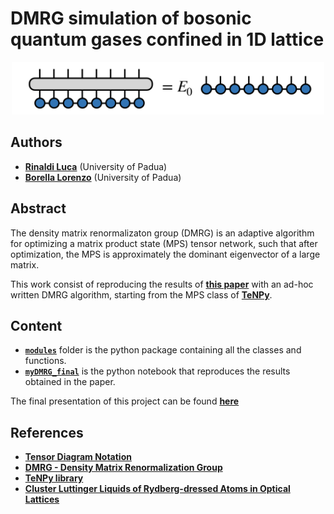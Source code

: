 # DMRG simulation of bosonic quantum gases confined in 1D lattice

<p align="center">
    <img src="./images/H_eigenvector.png" alt="Drawing" style="width: 500px"/>
</p>


## Authors

* [**Rinaldi Luca**](https://github.com/RinaldiLuca) (University of Padua)
* [**Borella Lorenzo**](https://github.com/lorenzobore) (University of Padua)


## Abstract
The density matrix renormalizaton group (DMRG) is an adaptive algorithm for optimizing a matrix product state (MPS) tensor network, such that after optimization, the MPS is approximately the dominant eigenvector of a large matrix.

This work consist of reproducing the results of [**this paper**](https://arxiv.org/abs/1304.3012) with an ad-hoc written DMRG algorithm, starting from the MPS class of [**TeNPy**](https://tenpy.readthedocs.io).


## Content
* [**`modules`**](https://github.com/RinaldiLuca/quantum-info-project/tree/master/modules) folder is the python package containing all the classes and functions.
* [**`myDMRG_final`**](https://github.com/RinaldiLuca/quantum-info-project/blob/master/myDMRG_final.ipynb) is the python notebook that reproduces the results obtained in the paper.

The final presentation of this project can be found [**here**](https://github.com/RinaldiLuca/quantum-info-project/blob/main/slides.pdf)


## References

* [**Tensor Diagram Notation**](https://tensornetwork.org/diagrams/)
* [**DMRG - Density Matrix Renormalization Group**](https://tensornetwork.org/mps/algorithms/dmrg/)
* [**TeNPy library**](https://tenpy.readthedocs.io)
* [**Cluster Luttinger Liquids of Rydberg-dressed Atoms in Optical Lattices**](https://arxiv.org/abs/1304.3012)
